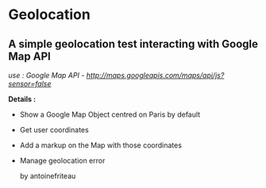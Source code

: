 Geolocation
==============

A simple geolocation test interacting with Google Map API
--------------

*use : Google Map API - http://maps.googleapis.com/maps/api/js?sensor=false*

**Details :**

- Show a Google Map Object centred on Paris by default
- Get user coordinates
- Add a markup on the Map with those coordinates
- Manage geolocation error

    by antoinefriteau